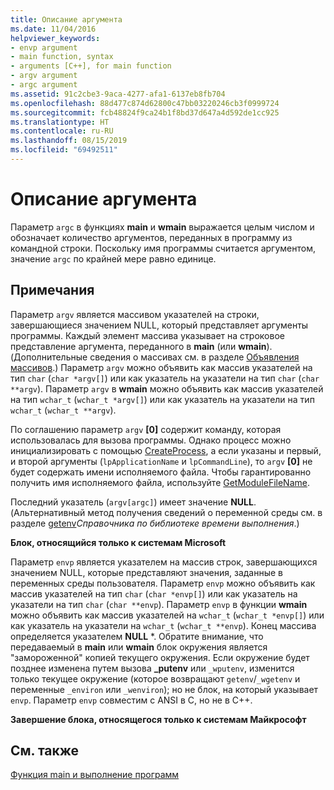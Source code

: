 ```yaml
---
title: Описание аргумента
ms.date: 11/04/2016
helpviewer_keywords:
- envp argument
- main function, syntax
- arguments [C++], for main function
- argv argument
- argc argument
ms.assetid: 91c2cbe3-9aca-4277-afa1-6137eb8fb704
ms.openlocfilehash: 88d477c874d62800c47bb03220246cb3f0999724
ms.sourcegitcommit: fcb48824f9ca24b1f8bd37d647a4d592de1cc925
ms.translationtype: HT
ms.contentlocale: ru-RU
ms.lasthandoff: 08/15/2019
ms.locfileid: "69492511"
---
```

# <a name="argument-description"></a>Описание аргумента

Параметр `argc` в функциях **main** и **wmain** выражается целым числом и обозначает количество аргументов, переданных в программу из командной строки. Поскольку имя программы считается аргументом, значение `argc` по крайней мере равно единице.

## <a name="remarks"></a>Примечания

Параметр `argv` является массивом указателей на строки, завершающиеся значением NULL, который представляет аргументы программы. Каждый элемент массива указывает на строковое представление аргумента, переданного в **main** (или **wmain**). (Дополнительные сведения о массивах см. в разделе [Объявления массивов](../c-language/array-declarations.md).) Параметр `argv` можно объявить как массив указателей на тип `char` (`char *argv[]`) или как указатель на указатели на тип `char` (`char **argv`). Параметр `argv` в **wmain** можно объявить как массив указателей на тип `wchar_t` (`wchar_t *argv[]`) или как указатель на указатели на тип `wchar_t` (`wchar_t **argv`).

По соглашению параметр `argv` **[0]** содержит команду, которая использовалась для вызова программы.  Однако процесс можно инициализировать с помощью [CreateProcess](/windows/win32/api/processthreadsapi/nf-processthreadsapi-createprocessw), а если указаны и первый, и второй аргументы (`lpApplicationName` и `lpCommandLine`), то `argv` **[0]** не будет содержать имени исполняемого файла. Чтобы гарантированно получить имя исполняемого файла, используйте [GetModuleFileName](/windows/win32/api/libloaderapi/nf-libloaderapi-getmodulefilenamew).

Последний указатель (`argv[argc]`) имеет значение **NULL**. (Альтернативный метод получения сведений о переменной среды см. в разделе [getenv](../c-runtime-library/reference/getenv-wgetenv.md)*Справочника по библиотеке времени выполнения*.)

**Блок, относящийся только к системам Microsoft**

Параметр `envp` является указателем на массив строк, завершающихся значением NULL, которые представляют значения, заданные в переменных среды пользователя. Параметр `envp` можно объявить как массив указателей на тип `char` (`char *envp[]`) или как указатель на указатели на тип `char` (`char **envp`). Параметр `envp` в функции **wmain** можно объявить как массив указателей на `wchar_t` (`wchar_t *envp[]`) или как указатель на указатели на `wchar_t` (`wchar_t **envp`). Конец массива определяется указателем **NULL** \*. Обратите внимание, что передаваемый в **main** или **wmain** блок окружения является "замороженной" копией текущего окружения. Если окружение будет позднее изменена путем вызова **_putenv** или `_wputenv`, изменится только текущее окружение (которое возвращают `getenv`/`_wgetenv` и переменные `_environ` или `_wenviron`); но не блок, на который указывает `envp`. Параметр `envp` совместим с ANSI в C, но не в C++.

**Завершение блока, относящегося только к системам Майкрософт**

## <a name="see-also"></a>См. также

[Функция main и выполнение программ](../c-language/main-function-and-program-execution.md)

